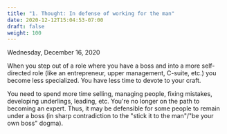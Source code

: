 ```yaml
---
title: "1. Thought: In defense of working for the man"
date: 2020-12-12T15:04:53-07:00
draft: false
weight: 100
---
```


Wednesday, December 16, 2020

When you step out of a role where you have a boss and into a more self-directed role (like an entrepreneur, upper management, C-suite, etc.) you become less specialized. You have less time to devote to your craft. 

You need to spend more time selling, managing people, fixing mistakes, developing underlings, leading, etc. You're no longer on the path to becoming an expert. Thus, it may be defensible for some people to remain under a boss (in sharp contradiction to the "stick it to the man"/"be your own boss" dogma).